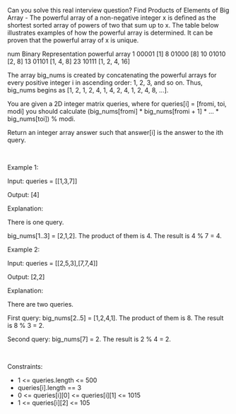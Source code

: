 Can you solve this real interview question? Find Products of Elements of Big Array - The powerful array of a non-negative integer x is defined as the shortest sorted array of powers of two that sum up to x. The table below illustrates examples of how the powerful array is determined. It can be proven that the powerful array of x is unique.

num Binary Representation powerful array 1 00001 [1] 8 01000 [8] 10 01010 [2, 8] 13 01101 [1, 4, 8] 23 10111 [1, 2, 4, 16]

The array big_nums is created by concatenating the powerful arrays for every positive integer i in ascending order: 1, 2, 3, and so on. Thus, big_nums begins as [1, 2, 1, 2, 4, 1, 4, 2, 4, 1, 2, 4, 8, ...].

You are given a 2D integer matrix queries, where for queries[i] = [fromi, toi, modi] you should calculate (big_nums[fromi] * big_nums[fromi + 1] * ... * big_nums[toi]) % modi.

Return an integer array answer such that answer[i] is the answer to the ith query.

 

Example 1:

Input: queries = [[1,3,7]]

Output: [4]

Explanation:

There is one query.

big_nums[1..3] = [2,1,2]. The product of them is 4. The result is 4 % 7 = 4.

Example 2:

Input: queries = [[2,5,3],[7,7,4]]

Output: [2,2]

Explanation:

There are two queries.

First query: big_nums[2..5] = [1,2,4,1]. The product of them is 8. The result is 8 % 3 = 2.

Second query: big_nums[7] = 2. The result is 2 % 4 = 2.

 

Constraints:

 * 1 <= queries.length <= 500
 * queries[i].length == 3
 * 0 <= queries[i][0] <= queries[i][1] <= 1015
 * 1 <= queries[i][2] <= 105